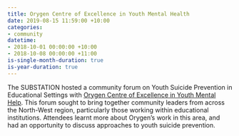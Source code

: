 ```yaml
---
title: Orygen Centre of Excellence in Youth Mental Health
date: 2019-08-15 11:59:00 +10:00
categories:
- community
datetime:
- 2018-10-01 00:00:00 +10:00
- 2018-10-08 00:00:00 +11:00
is-single-month-duration: true
is-year-duration: true
---
```


The SUBSTATION hosted a community forum on Youth Suicide Prevention in Educational Settings with [Orygen Centre of Excellence in Youth Mental Help](https://www.orygen.org.au/). This forum sought to bring together community leaders from across the North-West region, particularly those working within educational institutions. Attendees learnt more about Orygen’s work in this area, and had an opportunity to discuss approaches to youth suicide prevention. 